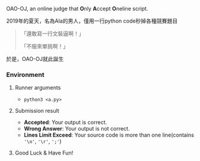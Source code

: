 OAO-OJ, an online judge that **O**nly **A**ccept **O**neline script.

2019年的夏天，名為Ala的男人，僅用一行python code秒掉各種競賽題目

> 「還敢寫一行文裝逼啊！」
>
> 「不服來單挑啊！」

於是，OAO-OJ就此誕生

### Environment

1. Runner arguments
	- `python3 <a.py>`


2. Submission result
	- **Accepted**: Your output is correct.
	- **Wrong Answer**: Your output is not correct.
	- **Lines Limit Exceed**: Your source code is more than one line(contains `'\n'`, `'\r'`, `';'`)


3. Good Luck & Have Fun!